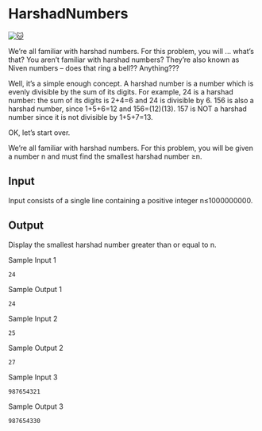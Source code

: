 # HarshadNumbers

[![:cat:](https://open.kattis.com/favicon)](https://open.kattis.com/problems/harshadnumbers)

We’re all familiar with harshad numbers. For this problem, you will ... what’s that? You aren’t familiar with harshad numbers? They’re also known as Niven numbers – does that ring a bell?? Anything???

Well, it’s a simple enough concept. A harshad number is a number which is evenly divisible by the sum of its digits. For example, 24 is a harshad number: the sum of its digits is 2+4=6 and 24 is divisible by 6. 156 is also a harshad number, since 1+5+6=12 and 156=(12)(13). 157 is NOT a harshad number since it is not divisible by 1+5+7=13.

OK, let’s start over.

We’re all familiar with harshad numbers. For this problem, you will be given a number n
and must find the smallest harshad number ≥n.

## Input

Input consists of a single line containing a positive integer n≤1000000000.

## Output

Display the smallest harshad number greater than or equal to n.

Sample Input 1 	
```
24
```
Sample Output 1
```
24
```

Sample Input 2
```
25
```
Sample Output 2
```
27
```

Sample Input 3
```
987654321
```
Sample Output 3
```
987654330
```